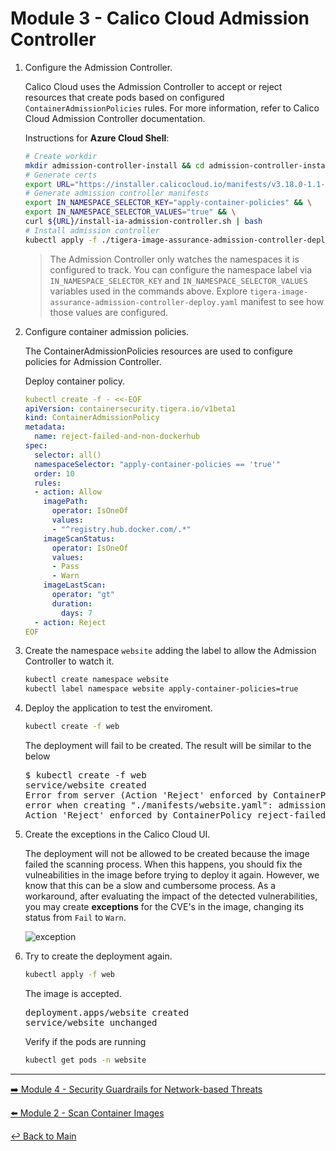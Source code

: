 # Module 3 - Calico Cloud Admission Controller

1. Configure the Admission Controller.

   Calico Cloud uses the Admission Controller to accept or reject resources that create pods based on configured `ContainerAdmissionPolicies` rules. For more information, refer to Calico Cloud Admission Controller documentation.

   Instructions for **Azure Cloud Shell**:

   ```bash
   # Create workdir
   mkdir admission-controller-install && cd admission-controller-install
   # Generate certs
   export URL="https://installer.calicocloud.io/manifests/v3.18.0-1.1-1/manifests" && curl ${URL}/generate-open-ssl-key-cert-pair.sh | bash
   # Generate admission controller manifests
   export IN_NAMESPACE_SELECTOR_KEY="apply-container-policies" && \
   export IN_NAMESPACE_SELECTOR_VALUES="true" && \
   curl ${URL}/install-ia-admission-controller.sh | bash
   # Install admission controller
   kubectl apply -f ./tigera-image-assurance-admission-controller-deploy.yaml && cd ..
   ```

   > The Admission Controller only watches the namespaces it is configured to track. You can configure the namespace label via `IN_NAMESPACE_SELECTOR_KEY` and `IN_NAMESPACE_SELECTOR_VALUES` variables used in the commands above. Explore    `tigera-image-assurance-admission-controller-deploy.yaml` manifest to see how those values are configured.

2. Configure container admission policies.

   The ContainerAdmissionPolicies resources are used to configure policies for Admission Controller.

   Deploy container policy.

   ```yaml
   kubectl create -f - <<-EOF
   apiVersion: containersecurity.tigera.io/v1beta1
   kind: ContainerAdmissionPolicy
   metadata:
     name: reject-failed-and-non-dockerhub
   spec:
     selector: all()
     namespaceSelector: "apply-container-policies == 'true'"
     order: 10
     rules:
     - action: Allow
       imagePath:
         operator: IsOneOf
         values:
         - "^registry.hub.docker.com/.*"
       imageScanStatus:
         operator: IsOneOf
         values:
         - Pass
         - Warn
       imageLastScan:
         operator: "gt"
         duration:
           days: 7
     - action: Reject
   EOF
   ```

3. Create the namespace `website` adding the label to allow the Admission Controller to watch it.

   ```bash
   kubectl create namespace website
   kubectl label namespace website apply-container-policies=true
   ```

4. Deploy the application to test the enviroment.

   ```bash
   kubectl create -f web
   ```

   The deployment will fail to be created. The result will be similar to the below

   <pre>
   $ kubectl create -f web
   service/website created
   Error from server (Action 'Reject' enforced by ContainerPolicy reject-failed-and-non-dockerhub rule index 1):
   error when creating "./manifests/website.yaml": admission webhook "image-assurance.tigera.io" denied the request:
   Action 'Reject' enforced by ContainerPolicy reject-failed-and-non-dockerhub rule index 1
   </pre>

5. Create the exceptions in the Calico Cloud UI.

   The deployment will not be allowed to be created because the image failed the scanning process.
   When this happens, you should fix the vulneabilities in the image before trying to deploy it again. However, we know that this can be a slow and cumbersome process. As a workaround, after evaluating the impact of the detected vulnerabilities, you may create **exceptions** for the CVE's in the image, changing its status from `Fail` to `Warn`.

   ![exception](https://user-images.githubusercontent.com/104035488/207643561-ed2eec90-03a8-4fc7-a085-c845121fd21a.gif)

6. Try to create the deployment again.

   ```bash
   kubectl apply -f web
   ```

   The image is accepted.

   <pre>
   deployment.apps/website created
   service/website unchanged
   </pre>

   Verify if the pods are running

   ```bash
   kubectl get pods -n website
   ```
   
---  

[:arrow_right: Module 4 - Security Guardrails for Network-based Threats](/mod/module-4-security-guardrails.md ) <br>

[:arrow_left: Module 2 - Scan Container Images](/mod/module-2-scan-images.md)

[:leftwards_arrow_with_hook: Back to Main](../README.md)